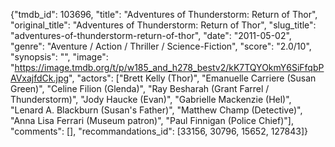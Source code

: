 {"tmdb_id": 103696, "title": "Adventures of Thunderstorm: Return of Thor", "original_title": "Adventures of Thunderstorm: Return of Thor", "slug_title": "adventures-of-thunderstorm-return-of-thor", "date": "2011-05-02", "genre": "Aventure / Action / Thriller / Science-Fiction", "score": "2.0/10", "synopsis": "", "image": "https://image.tmdb.org/t/p/w185_and_h278_bestv2/kK7TQYOkmY6SiFfqbPAVxajfdCk.jpg", "actors": ["Brett Kelly (Thor)", "Emanuelle Carriere (Susan Green)", "Celine Filion (Glenda)", "Ray Besharah (Grant Farrel / Thunderstorm)", "Jody Haucke (Evan)", "Gabrielle Mackenzie (Hel)", "Lenard A. Blackburn (Susan's Father)", "Matthew Champ (Detective)", "Anna Lisa Ferrari (Museum patron)", "Paul Finnigan (Police Chief)"], "comments": [], "recommandations_id": [33156, 30796, 15652, 127843]}